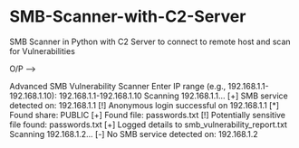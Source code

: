 # SMB-Scanner-with-C2-Server
SMB Scanner in Python with C2 Server to connect to remote host and scan for Vulnerabilities

O/P -->

Advanced SMB Vulnerability Scanner
Enter IP range (e.g., 192.168.1.1-192.168.1.10): 192.168.1.1-192.168.1.10
Scanning 192.168.1.1...
[+] SMB service detected on: 192.168.1.1
[!] Anonymous login successful on 192.168.1.1
  [*] Found share: PUBLIC
    [+] Found file: passwords.txt
      [!] Potentially sensitive file found: passwords.txt
      [+] Logged details to smb_vulnerability_report.txt
Scanning 192.168.1.2...
[-] No SMB service detected on: 192.168.1.2

